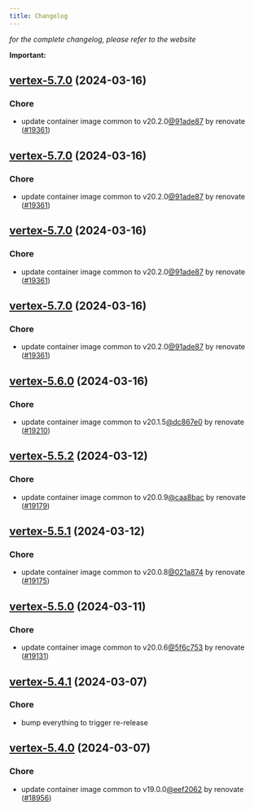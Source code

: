 ```yaml
---
title: Changelog
---
```



*for the complete changelog, please refer to the website*

**Important:**


## [vertex-5.7.0](https://github.com/truecharts/charts/compare/vertex-5.6.0...vertex-5.7.0) (2024-03-16)

### Chore



- update container image common to v20.2.0[@91ade87](https://github.com/91ade87) by renovate ([#19361](https://github.com/truecharts/charts/issues/19361))


## [vertex-5.7.0](https://github.com/truecharts/charts/compare/vertex-5.6.0...vertex-5.7.0) (2024-03-16)

### Chore



- update container image common to v20.2.0[@91ade87](https://github.com/91ade87) by renovate ([#19361](https://github.com/truecharts/charts/issues/19361))


## [vertex-5.7.0](https://github.com/truecharts/charts/compare/vertex-5.6.0...vertex-5.7.0) (2024-03-16)

### Chore



- update container image common to v20.2.0[@91ade87](https://github.com/91ade87) by renovate ([#19361](https://github.com/truecharts/charts/issues/19361))


## [vertex-5.7.0](https://github.com/truecharts/charts/compare/vertex-5.6.0...vertex-5.7.0) (2024-03-16)

### Chore



- update container image common to v20.2.0[@91ade87](https://github.com/91ade87) by renovate ([#19361](https://github.com/truecharts/charts/issues/19361))


## [vertex-5.6.0](https://github.com/truecharts/charts/compare/vertex-5.5.2...vertex-5.6.0) (2024-03-16)

### Chore



- update container image common to v20.1.5[@dc867e0](https://github.com/dc867e0) by renovate ([#19210](https://github.com/truecharts/charts/issues/19210))


## [vertex-5.5.2](https://github.com/truecharts/charts/compare/vertex-5.5.1...vertex-5.5.2) (2024-03-12)

### Chore



- update container image common to v20.0.9[@caa8bac](https://github.com/caa8bac) by renovate ([#19179](https://github.com/truecharts/charts/issues/19179))


## [vertex-5.5.1](https://github.com/truecharts/charts/compare/vertex-5.5.0...vertex-5.5.1) (2024-03-12)

### Chore



- update container image common to v20.0.8[@021a874](https://github.com/021a874) by renovate ([#19175](https://github.com/truecharts/charts/issues/19175))


## [vertex-5.5.0](https://github.com/truecharts/charts/compare/vertex-5.4.1...vertex-5.5.0) (2024-03-11)

### Chore



- update container image common to v20.0.6[@5f6c753](https://github.com/5f6c753) by renovate ([#19131](https://github.com/truecharts/charts/issues/19131))


## [vertex-5.4.1](https://github.com/truecharts/charts/compare/vertex-5.4.0...vertex-5.4.1) (2024-03-07)

### Chore



- bump everything to trigger re-release


## [vertex-5.4.0](https://github.com/truecharts/charts/compare/vertex-5.3.0...vertex-5.4.0) (2024-03-07)

### Chore



- update container image common to v19.0.0[@eef2062](https://github.com/eef2062) by renovate ([#18956](https://github.com/truecharts/charts/issues/18956))

